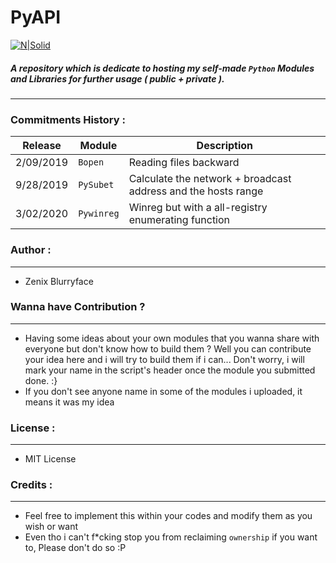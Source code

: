# PyAPI

[![N|Solid](https://d32xj74kbqkoqn.cloudfront.net/uploads/trail/trail_image/35/Advanced-Python_Banner_1920x1080.jpg)](https://nodesource.com/products/nsolid)

##### A repository which is dedicate to hosting my self-made `Python` Modules and Libraries for further usage ( public + private ).
---

### Commitments History  : 

| Release | Module | Description |
| ------ | ------ | ------ |
| 2/09/2019 | `Bopen` |Reading files backward|
| 9/28/2019 | `PySubet` | Calculate the network + broadcast address and the hosts range |
| 3/02/2020 | `Pywinreg` | Winreg but with a all-registry enumerating function |

### Author :
---
+ Zenix Blurryface
###  Wanna have Contribution ? 
---
+ Having some ideas about your own modules that you wanna share with everyone but don't know how to build them ? Well you can contribute your idea here and i will try to build them if i can... Don't worry, i will mark your name in the script's header once the module you submitted done. :}
+ If you don't see anyone name in some of the modules i uploaded, it means it was my idea
### License : 
---
+ MIT License 

### Credits : 
---
+ Feel free to implement this within your codes and modify them as you wish or want
+ Even tho i can't f*cking stop you from reclaiming `ownership` if you want to, Please don't do so :P

